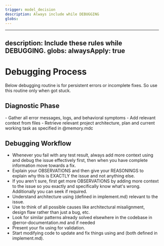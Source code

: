 ```yaml
---
trigger: model_decision
description: Always include while DEBUGGING
globs: 
---
```

---
description: Include these rules while DEBUGGING.
globs: 
alwaysApply: true
---
# Debugging Process

<DEBUGGING>
Below debugging routine is for persistent errors or incomplete fixes. So use this routine only when got stuck.

## Diagnostic Phase

<DIAGNOSE>
- Gather all error messages, logs, and behavioral symptoms
- Add relevant context from files
- Retrieve relevant project architecture, plan and current working task as specified in @memory.mdc
</DIAGNOSE>

## Debugging Workflow

- Whenever you fail with any test result, always add more context using <DIAGNOSE> and debug the issue effectively first, then when you have complete information move towards a fix.
- Explain your OBSERVATIONS and then give your REASONINGS to explain why this is EXACTLY the issue and not anything else.
- If you aren't sure, first get more OBSERVATIONS by adding more <DIAGNOSE> context to the issue so you exactly and specifically know what's wrong. Additionally you can seek <CLARIFICATION> if required.
- Understand architecture using <ANALYZE CODE> (defined in implement.md) relevant to the issue.
- Use <STEP BY STEP REASONING> to think of all possible causes like architectural misalignment, design flaw rather than just a bug, etc.
- Look for similar patterns already solved elsewhere in the codebase in @error-documentation.md and <WEB USE> if needed
- Present your fix using <REASONING PRESENTATION> for validation.
- Start modifying code to update and fix things using <SYSTEMATIC CODE PROTOCOL> and <TESTING> (both defined in implement.md).
</DEBUGGING>